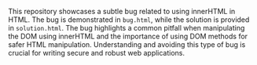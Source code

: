 This repository showcases a subtle bug related to using innerHTML in HTML.  The bug is demonstrated in `bug.html`, while the solution is provided in `solution.html`. The bug highlights a common pitfall when manipulating the DOM using innerHTML and the importance of using DOM methods for safer HTML manipulation.  Understanding and avoiding this type of bug is crucial for writing secure and robust web applications.